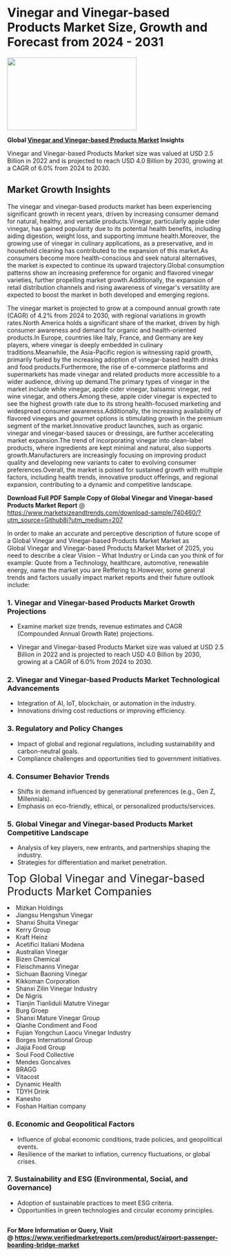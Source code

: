 <H1>Vinegar and Vinegar-based Products Market Size, Growth and Forecast from 2024 - 2031</H1><img class="aligncenter size-medium wp-image-584254" src="https://thirdeyenews.in/wp-content/uploads/2024/09/Global-Market-Research-300x168.jpeg" alt="" width="300" height="168" /><p><strong>Global&nbsp;<a href="https://www.marketsizeandtrends.com/download-sample/740460/?utm_source=Github8j?utm_medium=207">Vinegar and Vinegar-based Products Market</a> Insights</strong></p><p>Vinegar and Vinegar-based Products Market size was valued at USD 2.5 Billion in 2022 and is projected to reach USD 4.0 Billion by 2030, growing at a CAGR of 6.0% from 2024 to 2030.</p><p><h2>Market Growth Insights</h2> <p>The vinegar and vinegar-based products market has been experiencing significant growth in recent years, driven by increasing consumer demand for natural, healthy, and versatile products.Vinegar, particularly apple cider vinegar, has gained popularity due to its potential health benefits, including aiding digestion, weight loss, and supporting immune health.Moreover, the growing use of vinegar in culinary applications, as a preservative, and in household cleaning has contributed to the expansion of this market.As consumers become more health-conscious and seek natural alternatives, the market is expected to continue its upward trajectory.Global consumption patterns show an increasing preference for organic and flavored vinegar varieties, further propelling market growth.Additionally, the expansion of retail distribution channels and rising awareness of vinegar's versatility are expected to boost the market in both developed and emerging regions.</p> <p>The vinegar market is projected to grow at a compound annual growth rate (CAGR) of 4.2% from 2024 to 2030, with regional variations in growth rates.North America holds a significant share of the market, driven by high consumer awareness and demand for organic and health-oriented products.In Europe, countries like Italy, France, and Germany are key players, where vinegar is deeply embedded in culinary traditions.Meanwhile, the Asia-Pacific region is witnessing rapid growth, primarily fueled by the increasing adoption of vinegar-based health drinks and food products.Furthermore, the rise of e-commerce platforms and supermarkets has made vinegar and related products more accessible to a wider audience, driving up demand.The primary types of vinegar in the market include white vinegar, apple cider vinegar, balsamic vinegar, red wine vinegar, and others.Among these, apple cider vinegar is expected to see the highest growth rate due to its strong health-focused marketing and widespread consumer awareness.Additionally, the increasing availability of flavored vinegars and gourmet options is stimulating growth in the premium segment of the market.Innovative product launches, such as organic vinegar and vinegar-based sauces or dressings, are further accelerating market expansion.The trend of incorporating vinegar into clean-label products, where ingredients are kept minimal and natural, also supports growth.Manufacturers are increasingly focusing on improving product quality and developing new variants to cater to evolving consumer preferences.Overall, the market is poised for sustained growth with multiple factors, including health trends, innovative product offerings, and regional expansion, contributing to a dynamic and competitive landscape.</p> <p><span class=""><strong>Download Full PDF Sample Copy of Global Vinegar and Vinegar-based Products Market Report</strong> @ <a href="https://www.marketsizeandtrends.com/download-sample/740460/?utm_source=Github8j?utm_medium=207" target="_blank">https://www.marketsizeandtrends.com/download-sample/740460/?utm_source=Github8j?utm_medium=207</a></span></p><p>In order to make an accurate and perceptive description of future scope of a Global&nbsp;Vinegar and Vinegar-based Products Market Market as Global&nbsp;Vinegar and Vinegar-based Products Market Market of 2025, you need to describe a clear Vision &ndash; What Industry or Linda can you think of for example: Quote from a Technology, healthcare, automotive, renewable energy, name the market you are Reffering to.However, some general trends and factors usually impact market reports and their future outlook include:</p><h3>1.&nbsp;<strong>Vinegar and Vinegar-based Products Market Growth Projections</strong></h3><ul><li>Examine market size trends, revenue estimates and CAGR (Compounded Annual Growth Rate) projections.</li><li><p>Vinegar and Vinegar-based Products Market size was valued at USD 2.5 Billion in 2022 and is projected to reach USD 4.0 Billion by 2030, growing at a CAGR of 6.0% from 2024 to 2030.</p></li></ul><h3>2.&nbsp;<strong>Vinegar and Vinegar-based Products Market Technological Advancements</strong></h3><ul><li>Integration of AI, IoT, blockchain, or automation in the industry.</li><li>Innovations driving cost reductions or improving efficiency.</li></ul><h3>3.&nbsp;<strong>Regulatory and Policy Changes</strong></h3><ul><li>Impact of global and regional regulations, including sustainability and carbon-neutral goals.</li><li>Compliance challenges and opportunities tied to government initiatives.</li></ul><h3>4.&nbsp;<strong>Consumer Behavior Trends</strong></h3><ul><li>Shifts in demand influenced by generational preferences (e.g., Gen Z, Millennials).</li><li>Emphasis on eco-friendly, ethical, or personalized products/services.</li></ul><h3>5.&nbsp;<strong>Global Vinegar and Vinegar-based Products Market Competitive Landscape</strong></h3><ul><li>Analysis of key players, new entrants, and partnerships shaping the industry.</li><li>Strategies for differentiation and market penetration.</li></ul><p data-pm-slice="1 1 []"><span style="color: inherit; font-family: inherit; font-size: 25px;">Top Global Vinegar and Vinegar-based Products Market Companies</span></p><div class="" data-test-id=""><p><li>Mizkan Holdings</li><li> Jiangsu Hengshun Vinegar</li><li> Shanxi Shuita Vinegar</li><li> Kerry Group</li><li> Kraft Heinz</li><li> Acetifici Italiani Modena</li><li> Australian Vinegar</li><li> Bizen Chemical</li><li> Fleischmanns Vinegar</li><li> Sichuan Baoning Vinegar</li><li> Kikkoman Corporation</li><li> Shanxi Zilin Vinegar Industry</li><li> De Nigris</li><li> Tianjin Tianliduli Matutre Vinegar</li><li> Burg Groep</li><li> Shanxi Mature Vinegar Group</li><li> Qianhe Condiment and Food</li><li> Fujian Yongchun Laocu Vinegar Industry</li><li> Borges International Group</li><li> Jiajia Food Group</li><li> Soul Food Collective</li><li> Mendes Goncalves</li><li> BRAGG</li><li> Vitacost</li><li> Dynamic Health</li><li> TDYH Drink</li><li> Kanesho</li><li> Foshan Haitian company</li></p></div><h3>6.&nbsp;<strong>Economic and Geopolitical Factors</strong></h3><ul><li>Influence of global economic conditions, trade policies, and geopolitical events.</li><li>Resilience of the market to inflation, currency fluctuations, or global crises.</li></ul><h3>7.&nbsp;<strong>Sustainability and ESG (Environmental, Social, and Governance)</strong></h3><ul><li>Adoption of sustainable practices to meet ESG criteria.</li><li>Opportunities in green technologies and circular economy principles.</li></ul><h2><strong style="font-size: 14px;">For More Information or Query, Visit @&nbsp;</strong><a style="background-color: #ffffff; font-size: 14px;" href="https://www.marketsizeandtrends.com/report/vinegar-and-vinegar-based-products-market/" target="_blank">https://www.verifiedmarketreports.com/product/airport-passenger-boarding-bridge-market</a></h2>